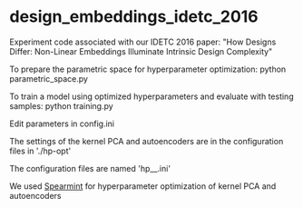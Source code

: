 # design_embeddings_idetc_2016
Experiment code associated with our IDETC 2016 paper: "How Designs Differ: Non-Linear Embeddings Illuminate Intrinsic Design Complexity"

To prepare the parametric space for hyperparameter optimization: python parametric_space.py

To train a model using optimized hyperparameters and evaluate with testing samples: python training.py

Edit parameters in config.ini

The settings of the kernel PCA and autoencoders are in the configuration files in './hp-opt'

The configuration files are named 'hp_<example>_<sample size>_<semantic space dimensionality>_<indices of testing samples>.ini'

We used [Spearmint](https://github.com/HIPS/Spearmint) for hyperparameter optimization of kernel PCA and autoencoders
